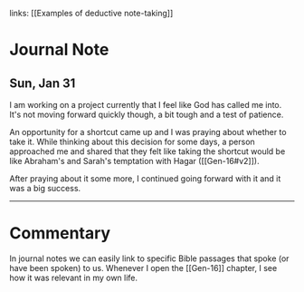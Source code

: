 links: [[Examples of deductive note-taking]]
# Journal Note
## Sun, Jan 31
I am working on a project currently that I feel like God has called me into. It's not moving forward quickly though, a bit tough and a test of patience. 

An opportunity for a shortcut came up and I was praying about whether to take it. While thinking about this decision for some days, a person approached me and shared that they felt like taking the shortcut would be like Abraham's and Sarah's temptation with Hagar ([[Gen-16#v2]]).

After praying about it some more, I continued going forward with it and it was a big success.

***
# Commentary
In journal notes we can easily link to specific Bible passages that spoke (or have been spoken) to us. Whenever I open the [[Gen-16]] chapter, I see how it was relevant in my own life.